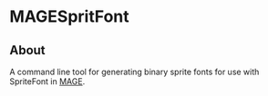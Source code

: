 # MAGESpritFont

## About
A command line tool for generating binary sprite fonts for use with SpriteFont in [MAGE](https://github.com/matt77hias/MAGE).
